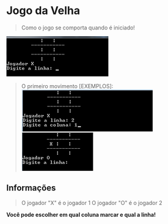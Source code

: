 # Jogo da Velha

> Como o jogo se comporta quando é iniciado!

![image](/images/1.png)

> O primeiro movimento [EXEMPLOS]:
![img2](/images/2.png)
![img3](/images/3.png)


## Informações
> O jogador "X" é o jogador 1
> O jogador "O" é o jogador 2

**Você pode escolher em qual coluna marcar e qual a linha!**
